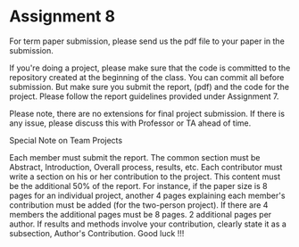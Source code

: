 # Assignment 8 

For term paper submission, please send us the pdf file to your paper in
the submission. 

If you're doing a project, please make sure that the code is committed 
to the repository created at the beginning of the class. You can commit
all before submission. But make sure you submit the report, (pdf) and
the code for the project. Please follow the report guidelines provided
under Assignment 7.

Please note, there are no extensions for final project submission. If 
there is any issue, please discuss this with Professor or TA ahead of
time.

 

Special Note on Team Projects
 
Each member must submit the report. The common section must be Abstract,
Introduction, Overall process, results, etc. Each contributor must write
a section on his or her contribution to the project. This content must
be the additional 50% of the report. For instance, if the paper size is
8 pages for an individual project, another 4 pages explaining each
member's contribution must be added (for the two-person project). If
there are 4 members the additional pages must be 8 pages. 2 additional
pages per author. If results and methods involve your contribution,
clearly state it as a subsection, Author's Contribution. Good luck !!!